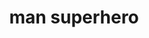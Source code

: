 ---
layout: people&body
title: man superhero
emoji: man_superhero
permalink: 🦸‍♂️.html
image: assets/img/3moji/man_superhero.png
---